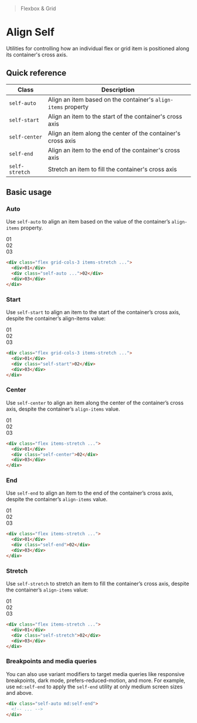 <script setup>
const exampleClasses = 'p-24 rounded font-ex flex items-center justify-center'
</script>

> Flexbox & Grid

# Align Self
Utilities for controlling how an individual flex or grid item is positioned along its container's cross axis.

## Quick reference

| Class          | Description                                                   |
| -------------- | ------------------------------------------------------------- |
| `self-auto`    | Align an item based on the container's `align-items` property |
| `self-start`   | Align an item to the start of the container's cross axis      |
| `self-center`  | Align an item along the center of the container's cross axis  |
| `self-end`     | Align an item to the end of the container's cross axis        |
| `self-stretch` | Stretch an item to fill the container's cross axis            |

## Basic usage
### Auto
Use `self-auto` to align an item based on the value of the container’s `align-items` property.

<container>
  <box striped class="grid grid-cols-3 items-stretch gap-16" fg-color="var(--tw-purple-fg)" bg-color="var(--tw-purple-bg)">
    <div class="py-64 bg-purple-600" :class="exampleClasses">01</div>
    <div class="self-auto bg-purple-500" :class="exampleClasses">02</div>
    <div class="bg-purple-600" :class="exampleClasses">03</div>
  </box>
</container>

```html
<div class="flex grid-cols-3 items-stretch ...">
  <div>01</div>
  <div class="self-auto ...">02</div>
  <div>03</div>
</div>
```

### Start
Use `self-start` to align an item to the start of the container’s cross axis, despite the container’s align-items value:

<container>
  <box striped class="grid grid-cols-3 items-stretch gap-16" fg-color="var(--tw-violet-fg)" bg-color="var(--tw-violet-bg)">
    <div class="py-64 bg-violet-600" :class="exampleClasses">01</div>
    <div class="self-start bg-violet-500" :class="exampleClasses">02</div>
    <div class="bg-violet-600" :class="exampleClasses">03</div>
  </box>
</container>

```html
<div class="flex grid-cols-3 items-stretch ...">
  <div>01</div>
  <div class="self-start">02</div>
  <div>03</div>
</div>
```

### Center
Use `self-center` to align an item along the center of the container’s cross axis, despite the container’s `align-items` value.

<container>
  <box striped class="grid grid-cols-3 items-stretch gap-16" fg-color="var(--tw-pink-fg)" bg-color="var(--tw-pink-bg)">
    <div class="py-64 bg-pink-600" :class="exampleClasses">01</div>
    <div class="self-center bg-pink-500" :class="exampleClasses">02</div>
    <div class="bg-pink-600" :class="exampleClasses">03</div>
  </box>
</container>

```html
<div class="flex items-stretch ...">
  <div>01</div>
  <div class="self-center">02</div>
  <div>03</div>
</div>
```

### End
Use `self-end` to align an item to the end of the container’s cross axis, despite the container’s `align-items` value.

<container>
  <box striped class="grid grid-cols-3 items-stretch gap-16" fg-color="var(--tw-indigo-fg)" bg-color="var(--tw-indigo-bg)">
    <div class="py-64 bg-indigo-600" :class="exampleClasses">01</div>
    <div class="self-end bg-indigo-500" :class="exampleClasses">02</div>
    <div class="bg-indigo-600" :class="exampleClasses">03</div>
  </box>
</container>

```html
<div class="flex items-stretch ...">
  <div>01</div>
  <div class="self-end">02</div>
  <div>03</div>
</div>
```

### Stretch
Use `self-stretch` to stretch an item to fill the container’s cross axis, despite the container’s `align-items` value:
<container>
  <box striped class="grid grid-cols-3 items-stretch gap-16" fg-color="var(--tw-blue-fg)" bg-color="var(--tw-blue-bg)">
    <div class="py-64 bg-blue-600" :class="exampleClasses">01</div>
    <div class="self-stretch bg-blue-500" :class="exampleClasses">02</div>
    <div class="bg-blue-600" :class="exampleClasses">03</div>
  </box>
</container>

```html
<div class="flex items-stretch ...">
  <div>01</div>
  <div class="self-stretch">02</div>
  <div>03</div>
</div>
```

### Breakpoints and media queries
You can also use variant modifiers to target media queries like responsive breakpoints, dark mode, prefers-reduced-motion, and more. For example, use `md:self-end` to apply the `self-end` utility at only medium screen sizes and above.

```html
<div class="self-auto md:self-end">
  <!-- ... -->
</div>
```

